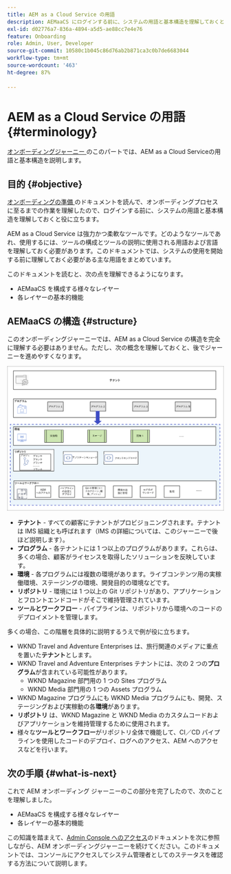 ```yaml
---
title: AEM as a Cloud Service の用語
description: AEMaaCS にログインする前に、システムの用語と基本構造を理解しておくと役に立ちます。
exl-id: d02776a7-836a-4894-a5d5-ae88cc7e4e76
feature: Onboarding
role: Admin, User, Developer
source-git-commit: 10580c1b045c86d76ab2b871ca3c0b7de6683044
workflow-type: tm+mt
source-wordcount: '463'
ht-degree: 87%

---
```


# AEM as a Cloud Service の用語 {#terminology}

[ オンボーディングジャーニー ](overview.md) のこのパートでは、AEM as a Cloud Serviceの用語と基本構造を説明します。

## 目的 {#objective}

[ オンボーディングの準備 ](preparation.md) のドキュメントを読んで、オンボーディングプロセスに至るまでの作業を理解したので、ログインする前に、システムの用語と基本構造を理解しておくと役に立ちます。

AEM as a Cloud Service は強力かつ柔軟なツールです。どのようなツールであれ、使用するには、ツールの構成とツールの説明に使用される用語および言語を理解しておく必要があります。このドキュメントでは、システムの使用を開始する前に理解しておく必要がある主な用語をまとめています。

このドキュメントを読むと、次の点を理解できるようになります。

* AEMaaCS を構成する様々なレイヤー
* 各レイヤーの基本的機能

## AEMaaCS の構造 {#structure}

このオンボーディングジャーニーでは、AEM as a Cloud Service の構造を完全に理解する必要はありません。ただし、次の概念を理解しておくと、後でジャーニーを進めやすくなります。

![Cloud Manager の構造](/help/journey-sites/quick-site/assets/cloud-manager-structure.png)

* **テナント** - すべての顧客にテナントがプロビジョニングされます。テナントは IMS 組織とも呼ばれます（IMS の詳細については、このジャーニーで後ほど説明します）。
* **プログラム** - 各テナントには 1 つ以上のプログラムがあります。これらは、多くの場合、顧客がライセンスを取得したソリューションを反映しています。
* **環境** - 各プログラムには複数の環境があります。ライブコンテンツ用の実稼働環境、ステージングの環境、開発目的の環境などです。
* **リポジトリ** - 環境には 1 つ以上の Git リポジトリがあり、アプリケーションとフロントエンドコードがそこで維持管理されています。
* **ツールとワークフロー** - パイプラインは、リポジトリから環境へのコードのデプロイメントを管理します。

多くの場合、この階層を具体的に説明するうえで例が役に立ちます。

* WKND Travel and Adventure Enterprises は、旅行関連のメディアに重点を置いた&#x200B;**テナント**&#x200B;とします。
* WKND Travel and Adventure Enterprises テナントには、次の 2 つの&#x200B;**プログラム**&#x200B;が含まれている可能性があります。
   * WKND Magazine 部門用の 1 つの Sites プログラム
   * WKND Media 部門用の 1 つの Assets プログラム
* WKND Magazine プログラムにも WKND Media プログラムにも、開発、ステージングおよび実稼動の各&#x200B;**環境**&#x200B;があります。
* **リポジトリ** は、WKND Magazine と WKND Media のカスタムコードおよびアプリケーションを維持管理するために使用されます。
* 様々な&#x200B;**ツールとワークフロー**&#x200B;がリポジトリ全体で機能して、CI／CD パイプラインを使用したコードのデプロイ、ログへのアクセス、AEM へのアクセスなどを行います。

## 次の手順 {#what-is-next}

これで AEM オンボーディング ジャーニーのこの部分を完了したので、次のことを理解しました。

* AEMaaCS を構成する様々なレイヤー
* 各レイヤーの基本的機能

この知識を踏まえて、[Admin Console へのアクセス](admin-console.md)のドキュメントを次に参照しながら、AEM オンボーディングジャーニーを続けてください。このドキュメントでは、コンソールにアクセスしてシステム管理者としてのステータスを確認する方法について説明します。
